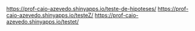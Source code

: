 https://prof-caio-azevedo.shinyapps.io/teste-de-hipoteses/
https://prof-caio-azevedo.shinyapps.io/testeZ/
https://prof-caio-azevedo.shinyapps.io/testet/

